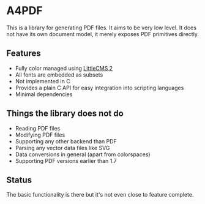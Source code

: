# A4PDF

This is a library for generating PDF files. It aims to be very low level.
It does not have its own document model, it merely exposes PDF primitives
directly.

## Features

- Fully color managed using [LittleCMS 2](https://littlecms.com/)
- All fonts are embedded as subsets
- Not implemented in C
- Provides a plain C API for easy integration into scripting languages
- Minimal dependencies

## Things the library does not do

- Reading PDF files
- Modifying PDF files
- Supporting any other backend than PDF
- Parsing any vector data files like SVG
- Data conversions in general (apart from colorspaces)
- Supporting PDF versions earlier than 1.7

## Status

The basic functionality is there but it's not even close to feature
complete.
